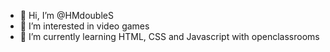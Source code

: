- 👋 Hi, I’m @HMdoubleS
- 👀 I’m interested in video games
- 🌱 I’m currently learning HTML, CSS and Javascript with openclassrooms



<!---
HMdoubleS/HMdoubleS is a ✨ special ✨ repository because its `README.md` (this file) appears on your GitHub profile.
You can click the Preview link to take a look at your changes.
--->

